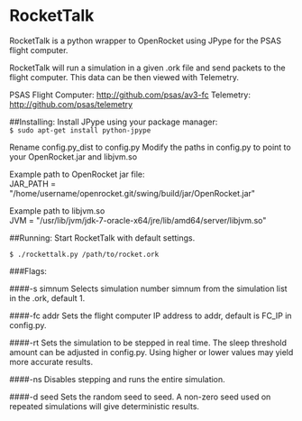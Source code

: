 RocketTalk
==========
RocketTalk is a python wrapper to OpenRocket using JPype for the PSAS flight computer. 


RocketTalk will run a simulation in a given .ork file and send packets to the flight computer.
This data can be then viewed with Telemetry. 


PSAS Flight Computer:  http://github.com/psas/av3-fc
Telemetry: http://github.com/psas/telemetry

##Installing:
Install JPype using your package manager:  
`$ sudo apt-get install python-jpype`

Rename config.py_dist to config.py
Modify the paths in config.py to point to your OpenRocket.jar and libjvm.so

Example path to OpenRocket jar file:         
JAR_PATH = "/home/username/openrocket.git/swing/build/jar/OpenRocket.jar"

Example path to libjvm.so  
JVM = "/usr/lib/jvm/jdk-7-oracle-x64/jre/lib/amd64/server/libjvm.so"

##Running:
Start RocketTalk with default settings.
        
`$ ./rockettalk.py /path/to/rocket.ork`

###Flags:

####-s simnum
Selects simulation number simnum from the simulation list in the .ork, default 1.

####-fc addr
Sets the flight computer IP address to addr, default is FC_IP in config.py.

####-rt
Sets the simulation to be stepped in real time.
The sleep threshold amount can be adjusted in config.py. Using higher or lower values may yield more accurate results. 

####-ns
Disables stepping and runs the entire simulation.

####-d seed
Sets the random seed to seed. A non-zero seed used on repeated simulations will give deterministic results.

